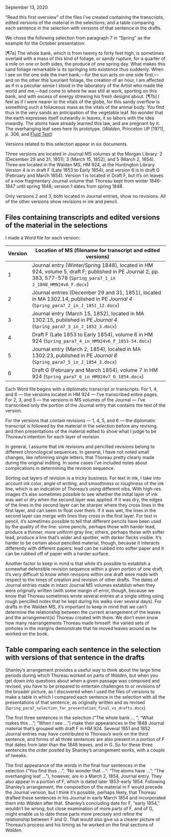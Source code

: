 September 13, 2020

“Read this first overview” of the files I’ve created containing the transcripts, edited versions of the material in the selections, and a table comparing each sentence in the selection with versions of that sentence in the drafts.

We chose the following selection from paragraph 7 in “Spring” as the example for the October presentation:

[¶7a] The whole bank, which is from twenty to forty feet high, is sometimes overlaid with a mass of this kind of foliage, or sandy rupture, for a quarter of a mile on one or both sides, the produce of one spring day. What makes this sand foliage remarkable is its springing into existence thus suddenly. When I see on the one side the inert bank,—for the sun acts on one side first,—and on the other this luxuriant foliage, the creation of an hour, I am affected as if in a peculiar sense I stood in the laboratory of the Artist who made the world and me,—had come to where he was still at work, sporting on this bank, and with excess of energy strewing his fresh designs about. [¶7b] I feel as if I were nearer to the vitals of the globe, for this sandy overflow is something such a foliaceous mass as the vitals of the animal body. You find thus in the very sands an anticipation of the vegetable leaf. No wonder that the earth expresses itself outwardly in leaves, it so labors with the idea inwardly. The atoms have already learned this law, and are pregnant by it. The overhanging leaf sees here its prototype. (*Walden*, Princeton UP [1971], p. 306, and [Fluid Text](http://digitalthoreau.org/walden/fluid/text/17.html))

Versions related to this selection appear in six documents.

Three versions are located in Journal MS volumes at the Morgan Library: 2 (December 29 and 31, 1851); 3 (March 15, 1852), and 5 (March 2, 1854). Three are located in the Walden MS, HM 924, at the Huntington Library. Version 4 is in draft F (Late 1853 to Early 1854), and version 6 is in draft G (February and March 1854). Version 1 is located in Draft F, but it’s on leaves of a now fragmentary Journal volume that Thoreau kept from winter 1846-1847 until spring 1848; version 1 dates from spring 1848.

Only versions 2 and 3, both located in Journal entries, show no revisions. All of the other versions show revisions in ink and pencil.

## Files containing transcripts and edited versions of the material in the selections

I made a Word file for each version:

| Version | Location of MS (filename for transcript and edited versions) |
|---------|--------------------------------------------------------------|
| 1 | Journal entry (Winter/Spring 1848), located in HM 924, volume 5, draft F; published in PE Journal 2, pp. 383, 577-578 (`Spring_para7_1_in J_1848_HM924v6_F.docx`) |
| 2 | Journal entries (December 29 and 31, 1851), located in MA 1302.14, published in PE *Journal 4* (`Spring_para7_2_in_J_1851_12.docx`) |
| 3 |  Journal entry (March 15, 1852), located in MA 1302.15, published in PE *Journal 4* (`Spring_para7_3_in_J_1852_3.docx`) |
| 4 | Draft F (Late 1853 to Early 1854), volume 6 in HM 924 (`Spring_para7_4_in_HM924v6_F_1853-54.docx`) |
| 5 | Journal entry (March 2, 1854), located in MA 1302.23, published in PE *Journal 8* (`Spring_para7_5_in_J_1854_3.docx`) |
| 6 | Draft G (February and March 1854), volume 7 in HM 924 (`Spring_para7_6_in_HM924v7_G_1854.docx`) |

Each Word file begins with a diplomatic transcript or transcripts. For 1, 4, and 6 — the versions located in HM 924 — I’ve transcribed entire pages. For 2, 3, and 5 — the versions in MS volumes of the Journal — I’ve transcribed only the portion of the Journal entry that contains the text of the version.

For the versions that contain revisions — 1, 4, 5, and 6 — the diplomatic transcript is followed by the material in the selection before any revising, and then presentations of the material edited to show what I judge to be Thoreau’s intention for each layer of revision.

In general, I assume that ink revisions and pencilled revisions belong to different chronological sequences. In general, I have not noted small changes, like reforming single letters, that Thoreau pretty clearly made during the original inditing. In some cases I’ve included notes about complications in determining the revision sequence.

Sorting out layers of revision is a tricky business. For text in ink, I take into account ink color, angle of writing, and smoothness or roughness of the ink line, which is an indication of Thoreau’s using different nibs. With high-res images it’s also sometimes possible to see whether the initial layer of ink was wet or dry when the second layer was applied. If it was dry, the edges of the lines in the second layer can be sharper where they cross lines in the first layer, and can seem to float over them. If it was wet, the lines in the second layer can merge with lines they cross in the first layer. For text in pencil, it’s sometimes possible to tell that different pencils have been used by the quality of the line: some pencils, perhaps those with harder lead, produce a thinner, more uniform gray line; others, perhaps those with softer lead, produce a line that’s wider and spottier, with darker flecks visible. It’s harder to be certain about pencilled material, though, because it interacts differently with different papers: lead can be rubbed into softer paper and it can be rubbed off of paper with a harder surface.

Another factor to keep in mind is that while it’s possible to establish a somewhat defensible revision sequence within a given portion of one draft, it’s very difficult to know when revisions within one draft were made with respect to the times of creation and revision of other drafts. The dates of Journal entries made in intact Journal MS volumes establish when they were originally written (with some margin of error, though, because we know that Thoreau sometimes wrote several entries at a single sitting using rough pencilled notes that he kept during his walks over several days). For drafts in the Walden MS, it’s important to keep in mind that we can’t determine the relationship between the current arrangement of the leaves and the arrangement(s) Thoreau created with them. We don’t even know how many rearrangements Thoreau made himself: the varied sets of pinholes in the margins demonstrate that he moved leaves around as he worked on the book.

## Table comparing each sentence in the selection with versions of that sentence in the drafts

Shanley’s arrangement provides a useful way to think about the large time periods during which Thoreau worked on parts of *Walden*, but when you get down into questions about when a given passage was composed and revised, you have to be prepared to entertain challenges to or revisions of the broader picture, as I discovered when I used the files of versions to make a table in which I compared each sentence in the selection with all the presentations of that sentence, as originally written and as revised (`Spring_para7_selection_for_presentation_final_vs_drafts.docx`).

The first three sentences in the selection (“The whole bank &hellip; ”; “What makes this &hellip;”; “When I see &hellip;”) make their appearances in the 1848 Journal material that’s grouped with draft F in HM 924. Several 1851 and 1852 Journal entries may have contributed to Thoreau’s work on the third sentence, and forms of all three sentences are also present in a portion of F that dates from later than the 1848 leaves, and in G. So for these three sentences the order posited by Shanley’s arrangement works, with a couple of tweaks.

The first appearance of the words in the final four sentences in the selection (“You find thus &hellip;”; “No wonder that &hellip;”: “The atoms have &hellip;”; “The overhanging leaf &hellip;”), however, are in a March 2, 1854, Journal entry. They also appear in a portion of F, which is dated later 1853-early 1854. Following Shanley’s arrangement, the composition of the material in F would precede the Journal version, but I think it’s possible, perhaps likely, that Thoreau drafted these sentences in his Journal in early March 1854 and incorporated them into *Walden* after that. Shanley’s concluding date for F, “early 1854,” wouldn’t be wrong, but close examination of more parts of F, and of G, might enable us to date those parts more precisely and refine the relationship between F and G. That would also give us a clearer picture of Thoreau’s process and his timing as he worked on the final sections of *Walden*.